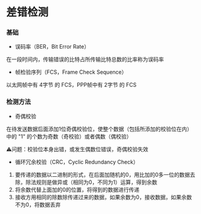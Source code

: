 # 差错检测


### 基础

* 误码率（BER，Bit Error Rate）

在一段时间内，传输错误的比特占所传输比特总数的比率称为误码率

* 帧检验序列（FCS，Frame Check Sequence）

以太网帧中有 4字节 的 FCS，PPP帧中有 2字节 的 FCS


### 检测方法

* 奇偶校验

在待发送数据后面添加1位奇偶校验位，使整个数据（包括所添加的校验位在内）中的 "1" 的个数为奇数（奇校验）或者偶数（偶校验）

⚠️问题：校验位本身出错，或发生偶数位错误，奇偶校验失效


* 循环冗余校验（CRC，Cyclic Redundancy Check）

1. 要传递的数据以二进制的形式，在后面加随机的0，用比加的0多一位的数据去除，除法规则是做异或（相同为0，不同为1）运算，得到余数
2. 将余数代替上面加的0的位置，将得到的数据进行传递
3. 接收方用相同的除数除传递过来的数据，如果余数为0，接收数据，如果余数不为0，将数据丢弃
